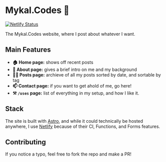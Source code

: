 # Mykal.Codes 💾

[![Netlify Status](https://api.netlify.com/api/v1/badges/5e833c04-f27a-4e60-b4f7-8bd3a70e16c2/deploy-status)](https://app.netlify.com/sites/mykal-codes/deploys)

The Mykal.Codes website, where I post about whatever I want.

## Main Features

- **🏠 Home page:** shows off recent posts
- **🤔 About page:** gives a brief intro on me and my background
- **✍🏻 Posts page:** archieve of all my posts sorted by date, and sortable by tag
- **📫 Contact page:** if you want to get ahold of me, go here!
- **⚒️ `/uses` page:** list of everything in my setup, and how I like it.

## Stack

The site is built with [Astro](https://astro.build), and while it could technically be hosted anywhere, I use [Netlify](https://netlify.com) because of their CI, Functions, and Forms features.

## Contributing

If you notice a typo, feel free to fork the repo and make a PR!
